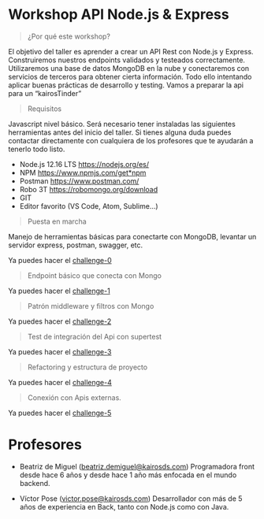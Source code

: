 # Workshop API Node.js & Express

> ¿Por qué este workshop?

El objetivo del taller es aprender a crear un API Rest con Node.js y Express. Construiremos nuestros endpoints validados y testeados correctamente. Utilizaremos una base de datos MongoDB en la nube y conectaremos con servicios de terceros para obtener cierta información. Todo ello intentando aplicar buenas prácticas de desarrollo y testing.
Vamos a preparar la api para un “kairosTinder”

> Requisitos

Javascript nivel básico. Será necesario tener instaladas las siguientes herramientas antes del inicio del taller. Si tienes alguna duda puedes contactar directamente con cualquiera de los profesores que te ayudarán a tenerlo todo listo.

* Node.js 12.16 LTS https://nodejs.org/es/
* NPM https://www.npmjs.com/get*npm
* Postman https://www.postman.com/
* Robo 3T https://robomongo.org/download
* GIT
* Editor favorito (VS Code, Atom, Sublime…)

> Puesta en marcha

Manejo de herramientas básicas para conectarte con MongoDB, levantar un servidor express, postman, swagger, etc.

Ya puedes hacer el [challenge-0](challenge-0.md)

> Endpoint básico que conecta con Mongo

Ya puedes hacer el [challenge-1](challenge-1.md)

> Patrón middleware y filtros con Mongo

Ya puedes hacer el [challenge-2](challenge-2.md)

> Test de integración del Api con supertest

Ya puedes hacer el [challenge-3](challenge-3.md)

> Refactoring y estructura de proyecto

Ya puedes hacer el [challenge-4](challenge-4.md)

> Conexión con Apis externas.

Ya puedes hacer el [challenge-5](challenge-5.md)

# Profesores

- Beatriz de Miguel (beatriz.demiguel@kairosds.com) Programadora front desde hace 6 años y desde hace 1 año más enfocada en el mundo backend.

- Víctor Pose (victor.pose@kairosds.com) Desarrollador con más de 5 años de experiencia en Back, tanto con Node.js como con Java.
